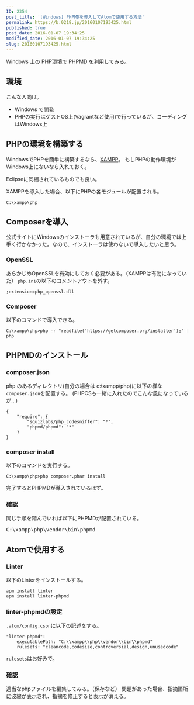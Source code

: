 ```yaml
---
ID: 2354
post_title: '[Windows] PHPMDを導入してAtomで使用する方法'
permalink: https://b.0218.jp/20160107193425.html
published: true
post_date: 2016-01-07 19:34:25
modified_date: 2016-01-07 19:34:25
slug: 20160107193425.html
---
```

Windows 上の PHP環境で PHPMD を利用してみる。
<!--more-->

<h2>環境</h2>

こんな人向け。

<ul>
    <li>Windows で開発</li>
    <li>PHPの実行はゲストOS上(Vagrantなど使用)で行っているが、コーディングはWindows上</li>
</ul>

<h2>PHPの環境を構築する</h2>

WindowsでPHPを簡単に構築するなら、<a href="https://www.apachefriends.org/jp/index.html" target="_blank" rel="noopener noreferrer">XAMPP</a>。
もしPHPの動作環境がWindows上にないなら入れておく。

Eclipseに同梱されているものでも良い。

XAMPPを導入した場合、以下にPHPの各モジュールが配置される。

<pre><code>C:\xampp\php
</code></pre>

<h2>Composerを導入</h2>

公式サイトにWindowsのインストーラも用意されているが、自分の環境では上手く行かなかった。なので、インストーラは使わないで導入したいと思う。

<h3>OpenSSL</h3>

あらかじめOpenSSLを有効にしておく必要がある。（XAMPPは有効になっていた）
<code>php.ini</code>の以下のコメントアウトを外す。

<pre><code>;extension=php_openssl.dll
</code></pre>

<h3>Composer</h3>

以下のコマンドで導入できる。

<pre class="cmd"><code>C:\xampp\php&gt;php -r "readfile('https://getcomposer.org/installer');" | php</code></pre>

<h2>PHPMDのインストール</h2>

<h3>composer.json</h3>

php のあるディレクトリ(自分の場合は c:\xampp\php)に以下の様な<code>composer.json</code>を配置する。
(PHPCSも一緒に入れたのでこんな風になっているが…)

<pre><code>{
    "require": {
        "squizlabs/php_codesniffer": "*",
        "phpmd/phpmd": "*"
    }
}
</code></pre>

<h3>composer install</h3>

以下のコマンドを実行する。

<pre><code>C:\xampp\php&gt;php composer.phar install
</code></pre>

完了するとPHPMDが導入されているはず。

<h3>確認</h3>

同じ手順を踏んでいれば以下にPHPMDが配置されている。

<pre class="cmd">C:\xampp\php\vendor\bin\phpmd</pre>

<h2>Atomで使用する</h2>

<h3>Linter</h3>

以下のLinterをインストールする。

<pre><code>apm install linter
apm install linter-phpmd
</code></pre>

<h3>linter-phpmdの設定</h3>

<code>.atom/config.cson</code>に以下の記述をする。

<pre><code>"linter-phpmd":
    executablePath: "C:\\xampp\\php\\vendor\\bin\\phpmd"
    rulesets: "cleancode,codesize,controversial,design,unusedcode"
</code></pre>

<code>rulesets</code>はお好みで。

<h3>確認</h3>

適当なphpファイルを編集してみる。（保存など）
問題があった場合、指摘箇所に波線が表示され、指摘を修正すると表示が消える。